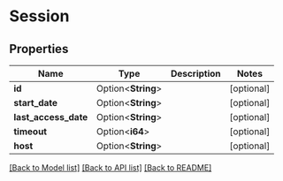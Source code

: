 # Session

## Properties

Name | Type | Description | Notes
------------ | ------------- | ------------- | -------------
**id** | Option<**String**> |  | [optional]
**start_date** | Option<**String**> |  | [optional]
**last_access_date** | Option<**String**> |  | [optional]
**timeout** | Option<**i64**> |  | [optional]
**host** | Option<**String**> |  | [optional]

[[Back to Model list]](../README.md#documentation-for-models) [[Back to API list]](../README.md#documentation-for-api-endpoints) [[Back to README]](../README.md)


